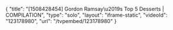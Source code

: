 {
    "title": "[1508428454] Gordon Ramsay\u2019s Top 5 Desserts | COMPILATION",
    "type": "solo",
    "layout": "iframe-static",
    "videoId": "123178980",
    "url": "\/tvpembed\/123178980"
}